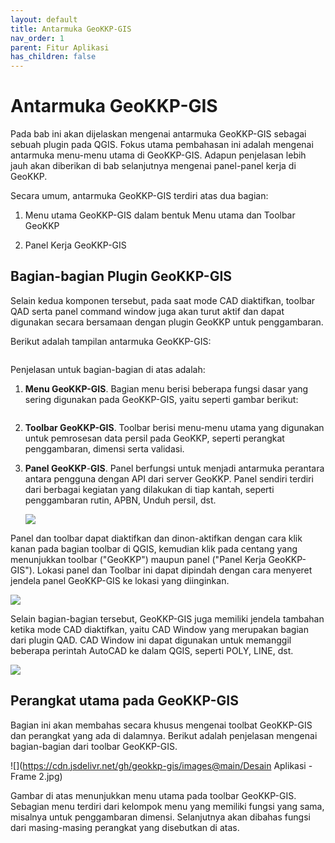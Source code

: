 ```yaml
---
layout: default
title: Antarmuka GeoKKP-GIS
nav_order: 1
parent: Fitur Aplikasi
has_children: false
---
```


# Antarmuka GeoKKP-GIS

Pada bab ini akan dijelaskan mengenai antarmuka GeoKKP-GIS sebagai sebuah plugin pada QGIS. Fokus utama pembahasan ini adalah mengenai antarmuka menu-menu utama di GeoKKP-GIS. Adapun penjelasan lebih jauh akan diberikan di bab selanjutnya mengenai panel-panel kerja di GeoKKP.

Secara umum, antarmuka GeoKKP-GIS terdiri atas dua bagian:

1. Menu utama GeoKKP-GIS dalam bentuk Menu utama dan Toolbar GeoKKP

2. Panel Kerja GeoKKP-GIS

## Bagian-bagian Plugin GeoKKP-GIS

Selain kedua komponen tersebut, pada saat mode CAD diaktifkan, toolbar QAD serta panel command window juga akan turut aktif dan dapat digunakan secara bersamaan dengan plugin GeoKKP untuk penggambaran.

Berikut adalah tampilan antarmuka GeoKKP-GIS:

<img src="https://cdn.jsdelivr.net/gh/geokkp-gis/images@main/20220419180717.png" title="" alt="" data-align="center">

Penjelasan untuk bagian-bagian di atas adalah:

1. **Menu GeoKKP-GIS**. Bagian menu berisi beberapa fungsi dasar yang sering digunakan pada GeoKKP-GIS, yaitu seperti gambar berikut:

<img src="https://cdn.jsdelivr.net/gh/geokkp-gis/images@main/20220421013619.png" title="" alt="" data-align="center">

2. **Toolbar GeoKKP-GIS**. Toolbar berisi menu-menu utama yang digunakan
   untuk pemrosesan data persil pada GeoKKP, seperti perangkat penggambaran,
   dimensi serta validasi.

3. **Panel GeoKKP**-**GIS**.
   Panel berfungsi untuk menjadi antarmuka perantara antara pengguna dengan API
   dari server GeoKKP. Panel sendiri terdiri dari berbagai kegiatan yang dilakukan
   di tiap kantah, seperti penggambaran rutin, APBN, Unduh persil, dst.
   
   ![](https://cdn.jsdelivr.net/gh/geokkp-gis/images@main/20220421013747.png)

Panel dan toolbar dapat diaktifkan dan dinon-aktifkan dengan cara klik kanan pada bagian toolbar di QGIS, kemudian klik pada centang yang menunjukkan toolbar ("GeoKKP") maupun panel ("Panel Kerja GeoKKP-GIS"). Lokasi panel dan Toolbar ini dapat dipindah dengan cara menyeret jendela panel GeoKKP-GIS ke lokasi yang diinginkan.

![](https://cdn.jsdelivr.net/gh/geokkp-gis/images@main/20220421014743.png)

Selain bagian-bagian tersebut, GeoKKP-GIS juga memiliki jendela tambahan ketika mode CAD diaktifkan, yaitu CAD Window yang merupakan bagian dari plugin QAD. CAD Window ini dapat digunakan untuk memanggil beberapa perintah AutoCAD ke dalam QGIS, seperti POLY, LINE, dst.

![](https://cdn.jsdelivr.net/gh/geokkp-gis/images@main/20220421014322.png)

## Perangkat utama pada GeoKKP-GIS

Bagian ini akan membahas secara khusus mengenai toolbat GeoKKP-GIS dan perangkat yang ada di dalamnya. Berikut adalah penjelasan mengenai bagian-bagian dari toolbar GeoKKP-GIS.

![](https://cdn.jsdelivr.net/gh/geokkp-gis/images@main/Desain Aplikasi - Frame 2.jpg)

Gambar di atas menunjukkan menu utama pada toolbar GeoKKP-GIS. Sebagian menu terdiri dari kelompok menu yang memiliki fungsi yang sama, misalnya untuk penggambaran dimensi. Selanjutnya akan dibahas fungsi dari masing-masing perangkat yang disebutkan di atas.